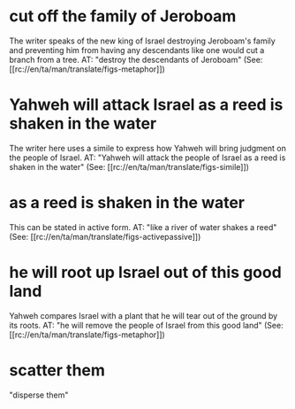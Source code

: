 # cut off the family of Jeroboam

The writer speaks of the new king of Israel destroying Jeroboam's family and preventing him from having any descendants like one would cut a branch from a tree. AT: "destroy the descendants of Jeroboam" (See: [[rc://en/ta/man/translate/figs-metaphor]])

# Yahweh will attack Israel as a reed is shaken in the water

The writer here uses a simile to express how Yahweh will bring judgment on the people of Israel. AT: "Yahweh will attack the people of Israel as a reed is shaken in the water" (See: [[rc://en/ta/man/translate/figs-simile]])

# as a reed is shaken in the water

This can be stated in active form. AT: "like a river of water shakes a reed" (See: [[rc://en/ta/man/translate/figs-activepassive]])

# he will root up Israel out of this good land

Yahweh compares Israel with a plant that he will tear out of the ground by its roots. AT: "he will remove the people of Israel from this good land" (See: [[rc://en/ta/man/translate/figs-metaphor]])

# scatter them

"disperse them"